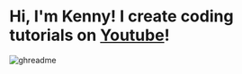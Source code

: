 # Hi, I'm Kenny! I create coding tutorials on [Youtube](https://www.youtube.com/channel/UCdZQlE28wAgm6SKX_u9_L-Q)!

![ghreadme](https://user-images.githubusercontent.com/78777681/163073935-1774f337-0d38-4aa4-bdfe-c5b0cfdff234.PNG)

